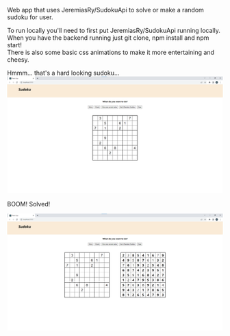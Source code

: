 Web app that uses JeremiasRy/SudokuApi to solve or make a random sudoku for user.

To run locally you'll need to first put JeremiasRy/SudokuApi running locally. <br/>
When you have the backend running just git clone, npm install and npm start! <br/>
There is also some basic css animations to make it more entertaining and cheesy.

Hmmm... that's a hard looking sudoku...
![alt text](https://github.com/JeremiasRy/sudoku-frontend/blob/master/SudHard.png?raw=true)

BOOM! Solved!

![alt text](https://github.com/JeremiasRy/sudoku-frontend/blob/master/BoomSolved.png?raw=true)
